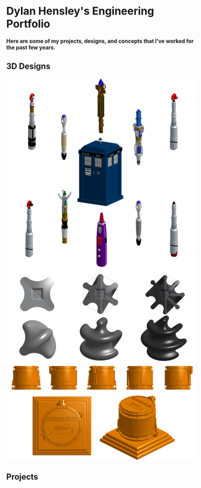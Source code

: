 # Dylan Hensley's Engineering Portfolio
#### Here are some of my projects, designs, and concepts that I've worked for the past few years.

## 3D Designs

<img src="Doctor Who.png"/>
<img src="Sphericons.png"/>
<img src="Snare Drum.png"/>

## Projects
